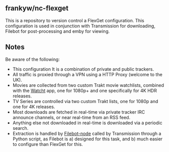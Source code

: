 ## frankyw/nc-flexget

This is a repository to version control a FlexGet configuration. This configuration is used in conjunction with Transmission for downloading, Filebot for post-processing and emby for viewing.
## Notes
Be aware of the following:
* This configuration It is a combination of private and public trackers.
* All traffic is proxied through a VPN using a HTTP Proxy (welcome to the UK).
* Movies are collected from two custom Trakt movie watchlists, combined with the [Watcht](https://apps.apple.com/us/app/watcht-for-trakt/id1396920723) app, one for 1080p+ and one specifically for 4K HDR releases.
* TV Series are controlled via two custom Trakt lists, one for 1080p and one for 4K releases.
* Most downloads are fetched in real-time via private tracker IRC announce channels, or near real-time from an RSS feed.
* Anything else not downloaded in real-time is downloaded via a periodic search.
* Extraction is handled by [Filebot-node](https://www.filebot.net/forums/viewtopic.php?t=2663) called by Transmission through a Python script, as Filebot is a) designed for this task, and b) much easier to configure than FlexGet for this.